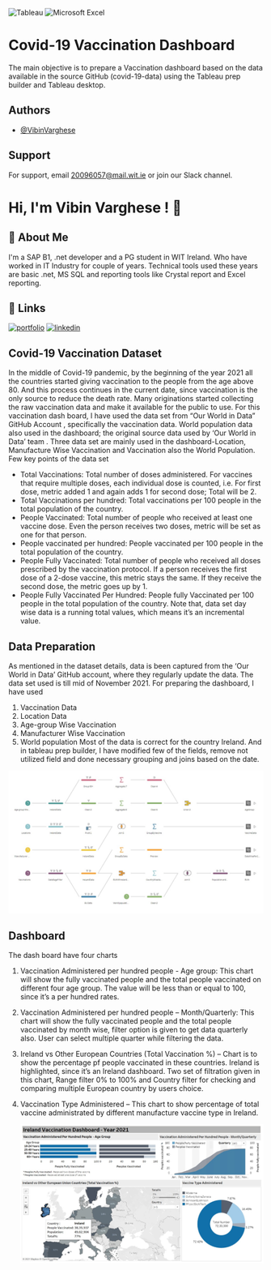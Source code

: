 
![Tableau](https://a11ybadges.com/badge?logo=tableau)
![Microsoft Excel](https://a11ybadges.com/badge?logo=microsoftexcel)
# Covid-19 Vaccination Dashboard
The main objective is to prepare a Vaccination dashboard based on the data available in the source GitHub (covid-19-data) using the Tableau prep builder and Tableau desktop.



## Authors

- [@VibinVarghese](https://github.com/WIT-Vibin-2021)





## Support

For support, email 20096057@mail.wit.ie or join our Slack channel.

# Hi, I'm Vibin Varghese ! 👋
## 🚀 About Me
I'm a SAP B1, .net developer and a PG student in WIT Ireland. Who have worked in IT Industry for couple of years. Technical tools used these years are basic .net, MS SQL and reporting tools like Crystal report and Excel reporting.


## 🔗 Links
[![portfolio](https://img.shields.io/badge/my_portfolio-000?style=for-the-badge&logo=ko-fi&logoColor=white)](https://github.com/WIT-Vibin-2021)
[![linkedin](https://img.shields.io/badge/linkedin-0A66C2?style=for-the-badge&logo=linkedin&logoColor=white)](www.linkedin.com/in/vibinlipage)

## Covid-19 Vaccination Dataset
In the middle of Covid-19 pandemic, by the beginning of the year 2021 all the countries started giving vaccination to the people from the age above 80. And this process continues in the current date, since vaccination is the only source to reduce the death rate. 
Many originations started collecting the raw vaccination data and make it available for the public to use. For this vaccination dash board, I have used the data set from “Our World in Data” GitHub Account  , specifically the vaccination data. World population data also used in the dashboard; the original source data used by ‘Our World in Data’ team  . Three data set are mainly used in the dashboard-Location, Manufacture Wise Vaccination and Vaccination also the World Population.
Few key points of the data set
- Total Vaccinations: Total number of doses administered. For vaccines that require multiple doses, each individual dose is counted, i.e. For first dose, metric added 1 and again adds 1 for second dose; Total will be 2.
- Total Vaccinations per hundred:  Total vaccinations per 100 people in the total population of the country.
- People Vaccinated: Total number of people who received at least one vaccine dose. Even the person receives two doses, metric will be set as one for that person.
- People vaccinated per hundred: People vaccinated per 100 people in the total population of the country.
- People Fully Vaccinated: Total number of people who received all doses prescribed by the vaccination protocol. If a person receives the first dose of a 2-dose vaccine, this metric stays the same. If they receive the second dose, the metric goes up by 1.
- People Fully Vaccinated Per Hundred: People fully Vaccinated per 100 people in the total population of the country.
Note that, data set day wise data is a running total values, which means it’s an incremental value. 

## Data Preparation
As mentioned in the dataset details, data is been captured from the ‘Our World in Data’ GitHub account, where they regularly update the data. The data set used is till mid of November 2021. For preparing the dashboard, I have used 
1.	Vaccination Data
2.	Location Data
3.	Age-group Wise Vaccination
4.	Manufacturer Wise Vaccination
5.	World population
Most of the data is correct for the country Ireland. And in tableau prep builder, I have modified few of the fields, remove not utilized field and done necessary grouping and joins based on the date.

  <img alt="HackerRank" src="https://github.com/WIT-Vibin-2021/Tableau_BI/blob/main/Covid-19%20DashBoard/Prep.jpg">



##	Dashboard
The dash board have four charts
1.	Vaccination Administered per hundred people - Age group: This chart will show the fully vaccinated people and the total people vaccinated on different four age group. The value will be less than or equal to 100, since it’s a per hundred rates.
2.	Vaccination Administered per hundred people – Month/Quarterly: This chart will show the fully vaccinated people and the total people vaccinated by month wise, filter option is given to get data quarterly also. User can select multiple quarter while filtering the data.
3.	Ireland vs Other European Countries (Total Vaccination %) – Chart is to show the percentage pf people vaccinated in these countries. Ireland is highlighted, since it’s an Ireland dashboard. Two set of filtration given in this chart, Range filter 0% to 100% and Country filter for checking and comparing multiple European country by users choice.
4.	Vaccination Type Administered – This chart to show percentage of total vaccine administrated by different manufacture vaccine type in Ireland.

    <img alt="HackerRank" src="https://github.com/WIT-Vibin-2021/Tableau_BI/blob/main/Covid-19%20DashBoard/Dashboard%20Preview.jpg">


